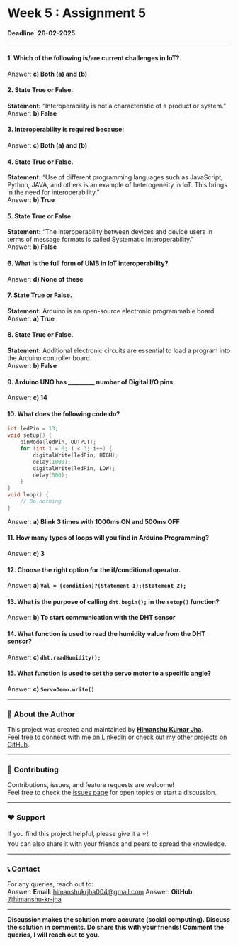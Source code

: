 # Week 5 : Assignment 5
#### Deadline: 26-02-2025  

---

#### 1. Which of the following is/are current challenges in IoT?  
Answer: **c) Both (a) and (b)**  


#### 2. State True or False.  
**Statement:** “Interoperability is not a characteristic of a product or system.”  
Answer: **b) False**  

#### 3. Interoperability is required because:  
Answer: **c) Both (a) and (b)**

#### 4. State True or False.  
**Statement:** “Use of different programming languages such as JavaScript, Python, JAVA, and others is an example of heterogeneity in IoT. This brings in the need for interoperability.”  
Answer: **b) True**  

#### 5. State True or False.  
**Statement:** “The interoperability between devices and device users in terms of message formats is called Systematic Interoperability.”  
Answer: **b) False**  

#### 6. What is the full form of UMB in IoT interoperability?  
Answer: **d) None of these**  

#### 7. State True or False.  
**Statement:** Arduino is an open-source electronic programmable board.  
Answer: **a) True**  

#### 8. State True or False.  
**Statement:** Additional electronic circuits are essential to load a program into the Arduino controller board.  
Answer: **b) False**  

#### 9. Arduino UNO has _________ number of Digital I/O pins.  
Answer: **c) 14**

#### 10. What does the following code do?  
```cpp
int ledPin = 13;
void setup() {
    pinMode(ledPin, OUTPUT);
    for (int i = 0; i < 3; i++) {
        digitalWrite(ledPin, HIGH);
        delay(1000);
        digitalWrite(ledPin, LOW);
        delay(500);
    }
}
void loop() {
    // Do nothing
}
```
Answer: **a) Blink 3 times with 1000ms ON and 500ms OFF**


#### 11. How many types of loops will you find in Arduino Programming?  
Answer: **c) 3**

#### 12. Choose the right option for the **if/conditional** operator.  
Answer: **a) `Val = (condition)?(Statement 1):(Statement 2);`**

#### 13. What is the purpose of calling `dht.begin();` in the `setup()` function?  
Answer: **b) To start communication with the DHT sensor**

#### 14. What function is used to read the humidity value from the DHT sensor?  
Answer: **c) `dht.readHumidity();`**  

#### 15. What function is used to set the servo motor to a specific angle?    
Answer: **c) `ServoDemo.write()`**




---
### 🚀 About the Author  
This project was created and maintained by **[Himanshu Kumar Jha](https://portfolio-himanshu-kumar-jha.onrender.com)**.  
Feel free to connect with me on [LinkedIn](https://www.linkedin.com/in/himanshu-kumar-jha-software-engineer) or check out my other projects on [GitHub](https://github.com/himanshu-kr-jha).  

---

### 📢 Contributing  
Contributions, issues, and feature requests are welcome!  
Feel free to check the [issues page](https://github.com/himanshu-kr-jha/nptel_IoT_2025/issues) for open topics or start a discussion.  

---

### ❤️ Support  
If you find this project helpful, please give it a ⭐️!  
You can also share it with your friends and peers to spread the knowledge.  

---

### 📞 Contact  
For any queries, reach out to:  
Answer: **Email**: himanshukrjha004@gmail.com 
Answer: **GitHub**: [@himanshu-kr-jha](https://github.com/himanshu-kr-jha)  

---

**Discussion makes the solution more accurate (social computing). Discuss the solution in comments. Do share this with your friends! Comment the queries, I will reach out to you.**

